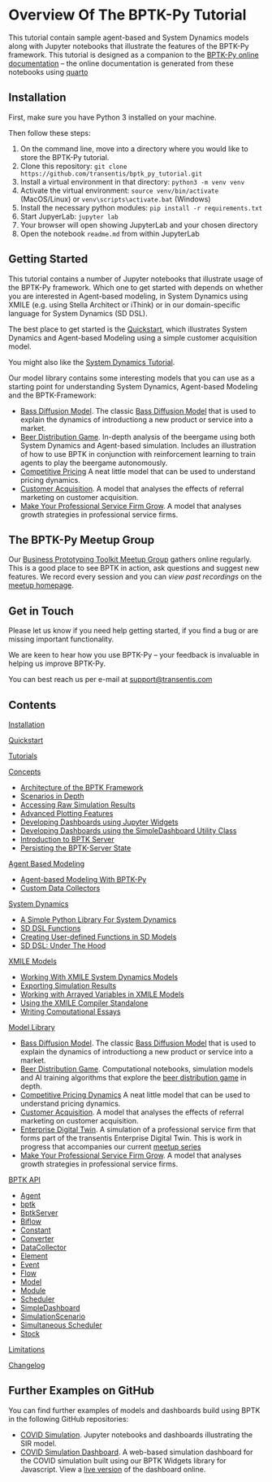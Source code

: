 # Overview Of The BPTK-Py Tutorial

This tutorial contain sample agent-based and System Dynamics models along with Jupyter notebooks that illustrate the features of the BPTK-Py framework. This tutorial is designed as a companion to the [BPTK-Py online documentation](https://bptk.transentis.com) – the online documentation is generated from these notebooks using [quarto](https://www.quarto.org)

## Installation

First, make sure you have Python 3 installed on your machine.

Then follow these steps:

1. On the command line, move into a directory where you would like to store the BPTK-Py tutorial. 
2. Clone this repository: ```git clone https://github.com/transentis/bptk_py_tutorial.git```
3. Install a virtual environment in that directory: ```python3 -m venv venv```
4. Activate the virtual environment: ```source venv/bin/activate``` (MacOS/Linux) or `venv\scripts\activate.bat` (Windows)
5. Install the necessary python modules: ```pip install -r requirements.txt```
6. Start JupyerLab: ```jupyter lab```
7. Your browser will open showing JupyterLab and your chosen directory
8. Open the notebook ```readme.md``` from within JupyterLab

## Getting Started

This tutorial contains a number of Jupyter notebooks that illustrate usage of the BPTK-Py framework. Which one to get started with depends on whether you are interested in Agent-based modeling, in System Dynamics using XMILE (e.g. using Stella Architect or iThink) or in our domain-specific language for System Dynamics (SD DSL).

The best place to get started is the [Quickstart](./quickstart/quickstart.ipynb), which illustrates System Dynamics and Agent-based Modeling using a simple customer acquisition model.

You might also like the [System Dynamics Tutorial](./tutorials/system_dynamics/sd_tutorial.ipynb).

Our model library contains some interesting models that you can use as a starting point for understanding System Dynamics, Agent-based Modeling and the BPTK-Framework:


* [Bass Diffusion Model](./model_library/bass_diffusion/bptk_py_bass_diffusion.ipynb). The classic [Bass Diffusion Model](https://en.wikipedia.org/wiki/Bass_diffusion_model) that is used to explain the dynamics of introductiong a new product or service into a market.
* [Beer Distribution Game](./model_library/beergame/beergame.ipynb). In-depth analysis of the beergame using both System Dynamics and Agent-based simulation. Includes an illustration of how to use BPTK in conjunction with reinforcement learning to train agents to play the beergame autonomously.
* [Competitive Pricing](./model_libary/competitive_pricing/competitive_pricing_dynamics_sd_dsl.ipynb) A neat little model that can be used to understand pricing dynamics.
* [Customer Acquisition](.model_library/customer_acquisition/customer_acquisition.ipynb). A model that analyses the effects of referral marketing on customer acquisition.
* [Make Your Professional Service Firm Grow](./model_library/make_your_psf_grow/sddsl/make_your_psf_grow_part_1.ipynb). A model that analyses growth strategies in professional service firms.

## The BPTK-Py Meetup Group

Our [Business Prototyping Toolkit Meetup Group](https://www.transentis.com/business-prototyping-toolkit-meetup/en/) gathers online regularly. This is a good place to see BPTK in action, ask questions and suggest new features. We record every session and you can _view past recordings_ on the [meetup homepage](https://www.transentis.com/resources/business-prototyping-toolkit-meetup).

## Get in Touch

Please let us know if you need help getting started, if you find a bug or are missing important functionality.

We are keen to hear how you use BPTK-Py – your feedback is invaluable in helping us improve BPTK-Py.

You can best reach us per e-mail at [support@transentis.com](mailto:support@transentis.com)
## Contents

[Installation](./usage/installation.md)

[Quickstart](./quickstart/quickstart.ipynb)

[Tutorials](./tutorials/tutorials.md)

[Concepts](./concepts/concepts.ipynb)

- [Architecture of the BPTK Framework](./concepts/bptk_architecture/bptk_architecture.ipynb)
- [Scenarios in Depth](./concepts/scenarios/scenarios.ipynb)
- [Accessing Raw Simulation Results](./concepts/accessing_raw_simulation_results/accessing_raw_simulation_results.ipynb)
- [Advanced Plotting Features](./concepts/advanced_plotting_features/advanced_plotting_features.ipynb)
- [Developing Dashboards using Jupyter Widgets](./concepts/develop_dashboards_using_jupyter_widgets/developing_dashboards_using_juypter_widgets.ipynb)
- [Developing Dashboards using the SimpleDashboard Utility Class](./concepts/develop_dashboards_using_simpledashboard/develop_dashboards_using_simpledashboard.ipynb)
- [Introduction to BPTK Server](./concepts/bptk_server/bptk_server_intro.ipynb)
- [Persisting the BPTK-Server State](./concepts/external_state/external_state.html)

[Agent Based Modeling](abm/abm.ipynb)

- [Agent-based Modeling With BPTK-Py](./abm/agent_based_modeling/agent_based_modeling.ipynb)
- [Custom Data Collectors](./abm/custom_datacollectors/custom_datacollectors.ipynb)

[System Dynamics](sd-dsl/sddsl.ipynb)

- [A Simple Python Library For System Dynamics](./sd-dsl/simple_python_library_sd_dsl/simple_python_library_sd_dsl.ipynb)
- [SD DSL Functions](./sd-dsl/sd_dsl_functions/sd_dsl_functions.ipynb)
- [Creating User-defined Functions in SD Models](./sd-dsl/sd_user_defined_functions/sd_user_defined_functions.ipynb)
- [SD DSL: Under The Hood](./sd-dsl/sd_dsl_unter_the_hood/sd_dsl_under_the_hood.ipynb)

[XMILE Models](xmile/xmile.ipynb)

- [Working With XMILE System Dynamics Models](./xmile/working_with_XMILE/working_with_XMILE.ipynb)
- [Exporting Simulation Results](./xmile/exporting_simulation_results/exporting_simulation_results.ipynb)
- [Working with Arrayed Variables in XMILE Models](./xmile/xmile_arrays/xmile_arrays.ipynb)
- [Using the XMILE Compiler Standalone](./xmile/use_sd_compiler_standalone/use_sd_compiler_standalone.md)
- [Writing Computational Essays](./xmile/writing_computational_essays/writing_computational_essays.ipynb)

[Model Library](./model_library/model_library.ipynb)

- [Bass Diffusion Model](./model_library/bass_diffusion/bass_diffusion.ipynb). The classic [Bass Diffusion Model](https://en.wikipedia.org/wiki/Bass_diffusion_model) that is used to explain the dynamics of introductiong a new product or service into a market.
- [Beer Distribution Game](./model_library/beergame/beergame.ipynb). Computational notebooks, simulation models and AI training algorithms that explore the [beer distribution game](https://beergame.transentis.com) in depth.
- [Competitive Pricing Dynamics](./model_library/competitive_pricing/competitive_pricing_dynamics.ipynb) A neat little model that can be used to understand pricing dynamics.
- [Customer Acquisition](./model_library/customer_acquisition/customer_acquisition.ipynb). A model that analyses the effects of referral marketing on customer acquisition.
- [Enterprise Digital Twin](./model_library/enterprise_digital_twin/enterprise_digital_twin.ipynb). A simulation of a professional service firm that forms part of the transentis Enterprise Digital Twin. This is work in progress that accompanies our current [meetup series](https://www.transentis.com/resources/business-prototyping-toolkit-meetup)
- [Make Your Professional Service Firm Grow](./model_library/make_your_psf_grow/make_your_psf_grow.md). A model that analyses growth strategies in professional service firms.


[BPTK API](api/api.md)

* [Agent](./api/api_agent.md)
* [bptk](./api/api_bptk.md)
* [BptkServer](./api/api_bptk_server.md)
* [Biflow](./api/api_biflow.md)
* [Constant](./api/api_constant.md)
* [Converter](./api/api_converter.md)
* [DataCollector](./api/api_datacollector.md)
* [Element](./api/api_element.md)
* [Event](./api/api_event.md)
* [Flow](./api/api_flow.md)
* [Model](./api/api_model.md)
* [Module](./api/api_module.md)
* [Scheduler](./api/api_scheduler.md)
* [SimpleDashboard](./api/api_simpledashboard.md)
* [SimulationScenario](./api/api_simulation_scenario.md)
* [Simultaneous Scheduler](./api/api_simultaneousScheduler.md)
* [Stock](./api/api_stock.md)

[Limitations](./usage/limitations.md)

[Changelog](changelog.md)

## Further Examples on GitHub

You can find further examples of models and dashboards build using BPTK in the following GitHub repositories:

* [COVID Simulation](https://github.com/transentis/sim-covid-19). Jupyter notebooks and dashboards illustrating the SIR model.
* [COVID Simulation Dashboard](https://github.com/transentis/sim-covid-dashboard). A web-based simulation dashboard for the COVID simulation built using our BPTK Widgets library for Javascript. View a [live version](http://www.covid-sim.com) of the dashboard online.



